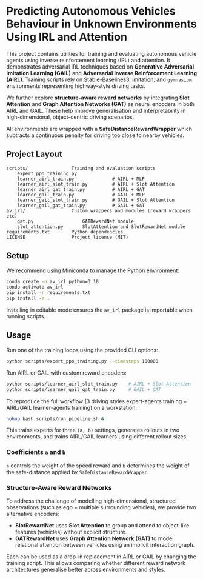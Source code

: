 # Predicting Autonomous Vehicles Behaviour in Unknown Environments Using IRL and Attention

This project contains utilities for training and evaluating autonomous vehicle agents using inverse reinforcement learning (IRL) and attention. It demonstrates adversarial IRL techniques based on **Generative Adversarial Imitation Learning (GAIL)** and **Adversarial Inverse Reinforcement Learning (AIRL)**. Training scripts rely on [Stable-Baselines3](https://github.com/DLR-RM/stable-baselines3), [imitation](https://github.com/HumanCompatibleAI/imitation), and `gymnasium` environments representing highway-style driving tasks.

We further explore **structure-aware reward networks** by integrating **Slot Attention** and **Graph Attention Networks (GAT)** as neural encoders in both AIRL and GAIL. These help improve generalisation and interpretability in high-dimensional, object-centric driving scenarios.

All environments are wrapped with a **SafeDistanceRewardWrapper** which subtracts a continuous penalty for driving too close to nearby vehicles.

## Project Layout

```
scripts/                Training and evaluation scripts
    expert_ppo_training.py
    learner_airl_train.py              # AIRL + MLP
    learner_airl_slot_train.py         # AIRL + Slot Attention
    learner_airl_gat_train.py          # AIRL + GAT
    learner_gail_train.py              # GAIL + MLP
    learner_gail_slot_train.py         # GAIL + Slot Attention
    learner_gail_gat_train.py          # GAIL + GAT
av_irl/                 Custom wrappers and modules (reward wrappers etc)
    gat.py                  GATRewardNet module
    slot_attention.py       SlotAttention and SlotRewardNet module
requirements.txt        Python dependencies
LICENSE                 Project license (MIT)
```

## Setup

We recommend using Miniconda to manage the Python environment:

```bash
conda create -n av_irl python=3.10
conda activate av_irl
pip install -r requirements.txt
pip install -e .
```

Installing in editable mode ensures the `av_irl` package is importable when running scripts.

## Usage

Run one of the training loops using the provided CLI options:

```bash
python scripts/expert_ppo_training.py --timesteps 100000
```

Run AIRL or GAIL with custom reward encoders:

```bash
python scripts/learner_airl_slot_train.py    # AIRL + Slot Attention
python scripts/learner_gail_gat_train.py     # GAIL + GAT
```

To reproduce the full workflow (3 driving styles expert-agents training + AIRL/GAIL learner-agents training)  on a workstation:

```bash
nohup bash scripts/run_pipeline.sh &
```

This trains experts for three `(a, b)` settings, generates rollouts in two environments, and trains AIRL/GAIL learners using different rollout sizes.

### Coefficients `a` and `b`

`a` controls the weight of the speed reward and `b` determines the weight of the safe-distance applied by `SafeDistanceRewardWrapper`.

### Structure-Aware Reward Networks

To address the challenge of modelling high-dimensional, structured observations (such as ego + multiple surrounding vehicles), we provide two alternative encoders:

- **SlotRewardNet** uses **Slot Attention** to group and attend to object-like features (vehicles) without explicit structure.
- **GATRewardNet** uses **Graph Attention Network (GAT)** to model relational attention between vehicles using an implicit interaction graph.

Each can be used as a drop-in replacement in AIRL or GAIL by changing the training script. This allows comparing whether different reward network architectures generalise better across environments and styles.
